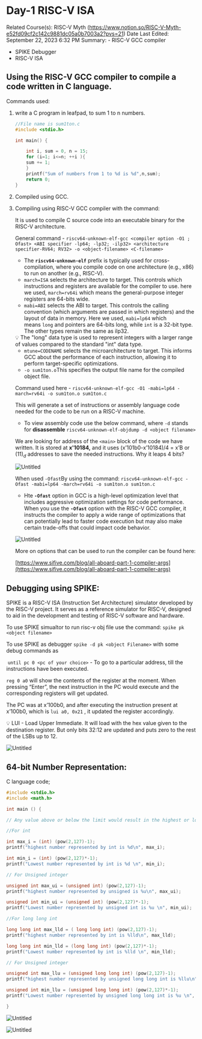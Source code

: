 # Day-1 RISC-V ISA

Related Course(s): RISC-V Myth (https://www.notion.so/RISC-V-Myth-e52fd09cf2c142c9881dc05a0b7003a2?pvs=21)
Date Last Edited: September 22, 2023 6:32 PM
Summary: - RISC-V GCC compiler
- SPIKE Debugger
- RISC-V ISA

## Using the RISC-V GCC compiler to compile a code written in C language.

Commands used:

1. write a C program in leafpad, to sum 1 to n numbers.
    
    ```c
    //File name is sum1ton.c
    #include <stdio.h>
    
    int main() {
    
    	int i, sum = 0, n = 15;
    	for (i=1; i<=n; ++i ){
    	sum += 1;
    	}
    	printf("Sum of numbers from 1 to %d is %d",n,sum);
    	return 0;
    }
    ```
    
2. Compiled using GCC.
3. Compiling using RISC-V GCC compiler with the command:
    
    It is used to compile C source code into an executable binary for the RISC-V architecture.
    
    General command - `riscv64-unknown-elf-gcc <compiler option -O1 ; Ofast> <ABI specifier -lp64; -lp32; -ilp32> <architecture specifier-RV64; RV32> -o <object-filename> <C-filename>`
    
    - The **`riscv64-unknown-elf`** prefix is typically used for cross-compilation, where you compile code on one architecture (e.g., x86) to run on another (e.g., RISC-V).
    - `march=ISA` selects the architecture to target. This controls which instructions and registers are available for the compiler to use. here we used, `march=rv64i` which means the general-purpose integer registers are 64-bits wide.
    - `mabi=ABI` selects the ABI to target. This controls the calling convention (which arguments are passed in which registers) and the layout of data in memory. Here we used, `mabi=lp64` which means `long` and pointers are 64-bits long, while `int` is a 32-bit type. The other types remain the same as ilp32.
    
    <aside>
    💡 The "long" data type is used to represent integers with a larger range of values compared to the standard "int" data type.
    
    </aside>
    
    - `mtune=CODENAME` selects the microarchitecture to target. This informs GCC about the performance of each instruction, allowing it to perform target-specific optimizations.
    - `-o sum1ton.o`This specifies the output file name for the compiled object file.
    
    Command used here -  `riscv64-unknown-elf-gcc -O1 -mabi=lp64 -march=rv64i -o sum1ton.o sum1ton.c`
    
    This will generate a set of instructions or assembly language code needed for the code to be run on a RISC-V machine.
    
    - To view assembly code use the below command, where `-d` stands for **********************disassemble********************** `riscv64-unknown-elf-objdump -d <object filename>`
    
    We are looking for address of the `<main>` block of the code we have written. It is stored at **x'10184,** and it uses (x’101b0-x’10184)/4 = x’B or $(11)_d$ addresses to save the needed instructions. Why it leaps 4 bits?
    
    ![Untitled](Day-1%20RISC-V%20ISA%201e5440d16f0b4c3289a57fff4d8b8e16/Untitled.png)
    
    When used `-Ofast`By using the command: `riscv64-unknown-elf-gcc -Ofast -mabi=lp64 -march=rv64i -o sum1ton.o sum1ton.c` 
    
    - Hte **`-Ofast`** option in GCC is a high-level optimization level that includes aggressive optimization settings for code performance. When you use the **`-Ofast`** option with the RISC-V GCC compiler, it instructs the compiler to apply a wide range of optimizations that can potentially lead to faster code execution but may also make certain trade-offs that could impact code behavior.
    
    ![Untitled](Day-1%20RISC-V%20ISA%201e5440d16f0b4c3289a57fff4d8b8e16/Untitled%201.png)
    
    More on options that can be used to run the compiler can be found here:
    
    [https://www.sifive.com/blog/all-aboard-part-1-compiler-args](https://www.sifive.com/blog/all-aboard-part-1-compiler-args)
    

## Debugging using SPIKE:

SPIKE is a RISC-V ISA (Instruction Set Architecture) simulator developed by the RISC-V project. It serves as a reference simulator for RISC-V, designed to aid in the development and testing of RISC-V software and hardware.

To use SPIKE simualtor to run risc-v obj file use the command: `spike pk <object filename>`

To use SPIKE as debugger `spike -d pk <object Filename>` with some debug commands as

 `until pc 0 <pc of your choice>` - To go to a particular address, till the instructions have been executed.

`reg 0 a0` will show the contents of the register at the moment. When pressing “Enter”, the next instruction in the PC would execute and the corresponding registers will get updated.

The PC was at x’100b0, and after executing the instruction present at x’100b0, which is `lui a0, 0x21` , it updated the register accordingly.

<aside>
💡 LUI - Load Upper Immediate. It will load with the hex value given to the destination register. But only bits 32:12 are updated and puts zero to the rest of the LSBs up to 12.

</aside>

![Untitled](Day-1%20RISC-V%20ISA%201e5440d16f0b4c3289a57fff4d8b8e16/Untitled%202.png)

## 64-bit Number Representation:

C language code;

```c
#include <stdio.h>
#include <math.h>

int main () {

// Any value above or below the limit would result in the highest or lowest number it can represent, so 2^127 is chosen randomly.

//For int

int max_i = (int) (pow(2,127)-1);
printf("highest number represented by int is %d\n", max_i);

int min_i = (int) (pow(2,127)*-1);
printf("Lowest number represented by int is %d \n", min_i);

// For Unsigned integer

unsigned int max_ui = (unsigned int) (pow(2,127)-1);
printf("highest number represented by unsigned is %u\n", max_ui);

unsigned int min_ui = (unsigned int) (pow(2,127)*-1);
printf("Lowest number represented by unsigned int is %u \n", min_ui);

//For long long int

long long int max_lld = ( long long int) (pow(2,127)-1);
printf("highest number represented by int is %lld\n", max_lld);

long long int min_lld = (long long int) (pow(2,127)*-1);
printf("Lowest number represented by int is %lld \n", min_lld);

// For Unsigned integer

unsigned int max_llu = (unsigned long long int) (pow(2,127)-1);
printf("highest number represented by unsigned long long int is %llu\n", max_llu);

unsigned int min_llu = (unsigned long long int) (pow(2,127)*-1);
printf("Lowest number represented by unsigned long long int is %u \n", min_llu);

}
```

![Untitled](Day-1%20RISC-V%20ISA%201e5440d16f0b4c3289a57fff4d8b8e16/Untitled%203.png)

![Untitled](Day-1%20RISC-V%20ISA%201e5440d16f0b4c3289a57fff4d8b8e16/Untitled%204.png)